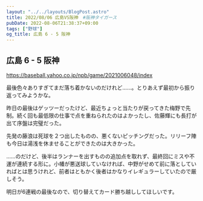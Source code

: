 ```yaml
---
layout: "../../layouts/BlogPost.astro"
title: 2022/08/06 広島VS阪神　#阪神タイガース
pubDate: 2022-08-06T21:38:37+09:00
tags: ["野球"]
og_title: 広島 6 - 5 阪神
---
```


## 広島 6 - 5 阪神

https://baseball.yahoo.co.jp/npb/game/2021006048/index

最後色々ありすぎてまだ落ち着かないのだけれど……。とりあえず最初から振り返ってみようかな。

昨日の最後はゲッツーだったけど、最近ちょっと当たりが戻ってきた梅野で先制。続く回も最低限の仕事で点を重ねられたのはよかったし、佐藤輝にも長打が出て序盤は完璧だった。

先発の藤浪は死球を２つ出したものの、悪くないピッチングだった。リリーフ陣も今日は湯浅を休ませることができたのは大きかった。

……のだけど、後半はランナーを出すものの追加点を取れず、最終回にミスや不運が連続する形に。小幡が悪送球していなければ、中野がせめて前に落としていればとは思うけれど、前者はともかく後者はかなりイレギュラーしていたので厳しそう。

明日が6連戦の最後なので、切り替えてカード勝ち越ししてほしいです。
